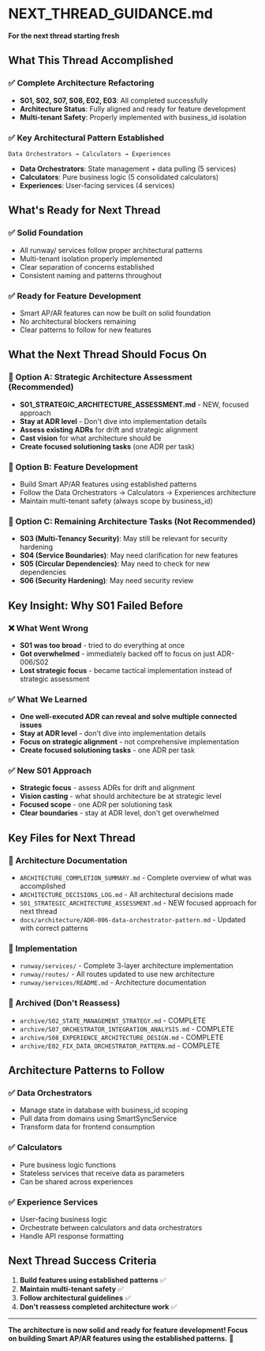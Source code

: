 # NEXT_THREAD_GUIDANCE.md

**For the next thread starting fresh**

## **What This Thread Accomplished**

### **✅ Complete Architecture Refactoring**
- **S01, S02, S07, S08, E02, E03**: All completed successfully
- **Architecture Status**: Fully aligned and ready for feature development
- **Multi-tenant Safety**: Properly implemented with business_id isolation

### **✅ Key Architectural Pattern Established**
```
Data Orchestrators → Calculators → Experiences
```
- **Data Orchestrators**: State management + data pulling (5 services)
- **Calculators**: Pure business logic (5 consolidated calculators)  
- **Experiences**: User-facing services (4 services)

## **What's Ready for Next Thread**

### **✅ Solid Foundation**
- All runway/ services follow proper architectural patterns
- Multi-tenant isolation properly implemented
- Clear separation of concerns established
- Consistent naming and patterns throughout

### **✅ Ready for Feature Development**
- Smart AP/AR features can now be built on solid foundation
- No architectural blockers remaining
- Clear patterns to follow for new features

## **What the Next Thread Should Focus On**

### **🎯 Option A: Strategic Architecture Assessment (Recommended)**
- **S01_STRATEGIC_ARCHITECTURE_ASSESSMENT.md** - NEW, focused approach
- **Stay at ADR level** - Don't dive into implementation details
- **Assess existing ADRs** for drift and strategic alignment
- **Cast vision** for what architecture should be
- **Create focused solutioning tasks** (one ADR per task)

### **🎯 Option B: Feature Development**
- Build Smart AP/AR features using established patterns
- Follow the Data Orchestrators → Calculators → Experiences architecture
- Maintain multi-tenant safety (always scope by business_id)

### **🎯 Option C: Remaining Architecture Tasks (Not Recommended)**
- **S03 (Multi-Tenancy Security)**: May still be relevant for security hardening
- **S04 (Service Boundaries)**: May need clarification for new features
- **S05 (Circular Dependencies)**: May need to check for new dependencies
- **S06 (Security Hardening)**: May need security review

## **Key Insight: Why S01 Failed Before**

### **❌ What Went Wrong**
- **S01 was too broad** - tried to do everything at once
- **Got overwhelmed** - immediately backed off to focus on just ADR-006/S02
- **Lost strategic focus** - became tactical implementation instead of strategic assessment

### **✅ What We Learned**
- **One well-executed ADR can reveal and solve multiple connected issues**
- **Stay at ADR level** - don't dive into implementation details
- **Focus on strategic alignment** - not comprehensive implementation
- **Create focused solutioning tasks** - one ADR per task

### **✅ New S01 Approach**
- **Strategic focus** - assess ADRs for drift and alignment
- **Vision casting** - what should architecture be at strategic level
- **Focused scope** - one ADR per solutioning task
- **Clear boundaries** - stay at ADR level, don't get overwhelmed

## **Key Files for Next Thread**

### **📁 Architecture Documentation**
- `ARCHITECTURE_COMPLETION_SUMMARY.md` - Complete overview of what was accomplished
- `ARCHITECTURE_DECISIONS_LOG.md` - All architectural decisions made
- `S01_STRATEGIC_ARCHITECTURE_ASSESSMENT.md` - NEW focused approach for next thread
- `docs/architecture/ADR-006-data-orchestrator-pattern.md` - Updated with correct patterns

### **📁 Implementation**
- `runway/services/` - Complete 3-layer architecture implementation
- `runway/routes/` - All routes updated to use new architecture
- `runway/services/README.md` - Architecture documentation

### **📁 Archived (Don't Reassess)**
- `archive/S02_STATE_MANAGEMENT_STRATEGY.md` - COMPLETE
- `archive/S07_ORCHESTRATOR_INTEGRATION_ANALYSIS.md` - COMPLETE  
- `archive/S08_EXPERIENCE_ARCHITECTURE_DESIGN.md` - COMPLETE
- `archive/E02_FIX_DATA_ORCHESTRATOR_PATTERN.md` - COMPLETE

## **Architecture Patterns to Follow**

### **✅ Data Orchestrators**
- Manage state in database with business_id scoping
- Pull data from domains using SmartSyncService
- Transform data for frontend consumption

### **✅ Calculators**
- Pure business logic functions
- Stateless services that receive data as parameters
- Can be shared across experiences

### **✅ Experience Services**
- User-facing business logic
- Orchestrate between calculators and data orchestrators
- Handle API response formatting

## **Next Thread Success Criteria**

1. **Build features using established patterns** ✅
2. **Maintain multi-tenant safety** ✅
3. **Follow architectural guidelines** ✅
4. **Don't reassess completed architecture work** ✅

---

**The architecture is now solid and ready for feature development! Focus on building Smart AP/AR features using the established patterns.** 🚀
